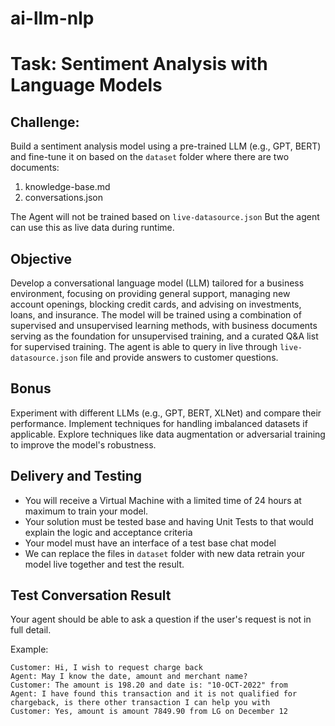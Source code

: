 # ai-llm-nlp

# Task: Sentiment Analysis with Language Models

## Challenge:

Build a sentiment analysis model using a pre-trained LLM (e.g., GPT, BERT) and fine-tune it on based on the `dataset` folder where there are two documents:
1. knowledge-base.md
2. conversations.json

The Agent will not be trained based on `live-datasource.json` But the agent can use this as live data during runtime.

## Objective

Develop a conversational language model (LLM) tailored for a business environment, focusing on providing general support, managing new account openings, blocking credit cards, and advising on investments, loans, and insurance. The model will be trained using a combination of supervised and unsupervised learning methods, with business documents serving as the foundation for unsupervised training, and a curated Q&A list for supervised training. The agent is able to query in live through `live-datasource.json` file and provide answers to customer questions.

## Bonus

Experiment with different LLMs (e.g., GPT, BERT, XLNet) and compare their performance.
Implement techniques for handling imbalanced datasets if applicable.
Explore techniques like data augmentation or adversarial training to improve the model's robustness.

## Delivery and Testing

- You will receive a Virtual Machine with a limited time of 24 hours at maximum to train your model.
- Your solution must be tested base and having Unit Tests to that would explain the logic and acceptance criteria
- Your model must have an interface of a test base chat model
- We can replace the files in `dataset` folder with new data retrain your model live together and test the result.
  
## Test Conversation Result

Your agent should be able to ask a question if the user's request is not in full detail.

Example:
```
Customer: Hi, I wish to request charge back
Agent: May I know the date, amount and merchant name?
Customer: The amount is 198.20 and date is: "10-OCT-2022" from 
Agent: I have found this transaction and it is not qualified for chargeback, is there other transaction I can help you with
Customer: Yes, amount is amount 7849.90 from LG on December 12
```